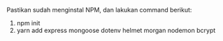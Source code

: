 Pastikan sudah menginstal NPM, dan lakukan command berikut:
1. npm init
2. yarn add express mongoose dotenv helmet morgan nodemon bcrypt
